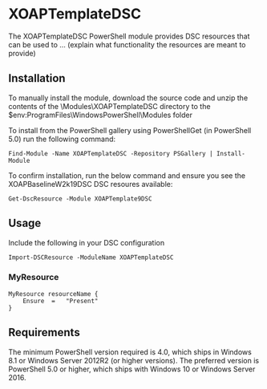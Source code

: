# XOAPTemplateDSC

The XOAPTemplateDSC PowerShell module provides
DSC resources that can be used to ... (explain what functionality the resources are meant to provide)

## Installation

To manually install the module, download the source code and unzip the contents
of the \Modules\XOAPTemplateDSC directory to the
$env:ProgramFiles\WindowsPowerShell\Modules folder

To install from the PowerShell gallery using PowerShellGet (in PowerShell 5.0)
run the following command:

    Find-Module -Name XOAPTemplateDSC -Repository PSGallery | Install-Module

To confirm installation, run the below command and ensure you see the
XOAPBaselineW2k19DSC DSC resoures available:

    Get-DscResource -Module XOAPTemplate9DSC

## Usage

Include the following in your DSC configuration

    Import-DSCResource -ModuleName XOAPTemplateDSC

### MyResource

    MyResource resourceName {
        Ensure  =   "Present"
    }

## Requirements

The minimum PowerShell version required is 4.0, which ships in Windows 8.1
or Windows Server 2012R2 (or higher versions). The preferred version is
PowerShell 5.0 or higher, which ships with Windows 10 or Windows Server 2016.
